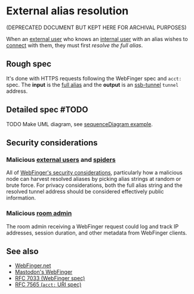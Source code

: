 # External alias resolution

(DEPRECATED DOCUMENT BUT KEPT HERE FOR ARCHIVAL PURPOSES)

When an [external user](../Stakeholders/External%20user.md) who knows an [internal user](../Stakeholders/Internal%20user.md) with an alias wishes to [connect](../Participation/Tunneled%20connection.md) with them, they must first *resolve the full alias*.

## Rough spec

It's done with HTTPS requests following the WebFinger spec and `acct:` spec. The **input** is the [full alias](Full%20alias%20string.md) and the **output** is an [ssb-tunnel](https://github.com/ssbc/ssb-tunnel) `tunnel` address.

## Detailed spec #TODO

TODO Make UML diagram, see [sequenceDiagram example](../Misc/sequenceDiagram%20example.md).

## Security considerations

### Malicious [external users](../Stakeholders/External%20user.md) and [spiders](https://en.wikipedia.org/wiki/Web_crawler)

All of [WebFinger's security considerations](https://tools.ietf.org/html/rfc7033#section-9), particularly how a malicious node can harvest resolved aliases by picking alias strings at random or brute force. For privacy considerations, both the full alias string and the resolved tunnel address should be considered effectively public information.

### Malicious [room admin](../Stakeholders/Room%20admin.md)

The room admin receiving a WebFinger request could log and track IP addresses, session duration, and other metadata from WebFinger clients.


## See also

- [WebFinger.net](https://webfinger.net/)
- [Mastodon's WebFinger](https://docs.joinmastodon.org/spec/webfinger/)
- [RFC 7033 (WebFinger spec)](https://tools.ietf.org/html/rfc7033)
- [RFC 7565 (`acct:` URI spec)](https://tools.ietf.org/html/rfc7565)